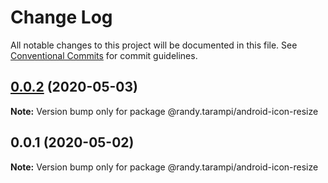 # Change Log

All notable changes to this project will be documented in this file.
See [Conventional Commits](https://conventionalcommits.org) for commit guidelines.

## [0.0.2](https://github.com/randytarampi/android-icon-resize/compare/@randy.tarampi/android-icon-resize@0.0.1...@randy.tarampi/android-icon-resize@0.0.2) (2020-05-03)

**Note:** Version bump only for package @randy.tarampi/android-icon-resize





## 0.0.1 (2020-05-02)

**Note:** Version bump only for package @randy.tarampi/android-icon-resize
